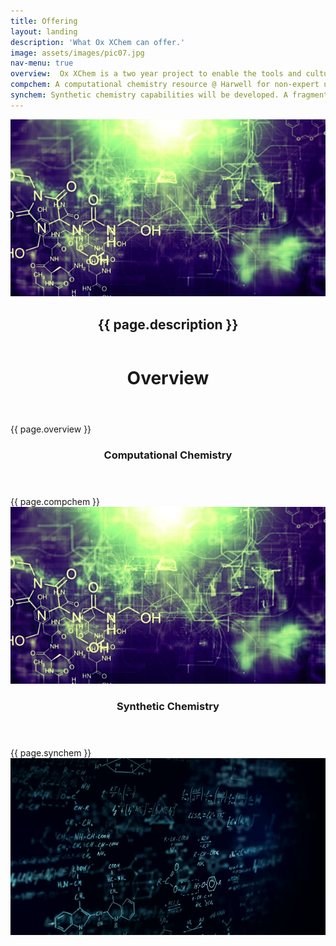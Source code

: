 ```yaml
---
title: Offering
layout: landing
description: 'What Ox XChem can offer.'
image: assets/images/pic07.jpg
nav-menu: true
overview:  Ox XChem is a two year project to enable the tools and culture needed for hit-to-lead in FBDD. Utilising the world leading X-ray fragment screening facility at Diamond (XChem) - Ox XChem aims to build three core areas. Computational tools to design follow-up compounds. Chemistry resource to make such compounds. Assays to provide rapid feedback from those compounds.
compchem: A computational chemistry resource @ Harwell for non-expert users will be available in Spring this year. Tools for selecting hits to follow-up on, enumerating and then scoring chemical libraries will be available. A core focus is integrating a wide-range of academic and commercial tools and working closely with pharma to create a national resource for computational chemistry.
synchem: Synthetic chemistry capabilities will be developed. A fragment library that is designed for follow-up chemistry is being developed. High throughput synthesis methods will be explored. A culture of engaging chemists with designing follow-up compounds will be developed.
---
```

<section id="banner" class="style2">
   <div class="inner">
      <span class="image">
      <img src="assets/images/banner.jpg" alt="">
      </span>
      <header class="major">
         <h1>{{ page.description }}</h1>
      </header>
   </div>
</section>
   <div id="main">
   <div class="inner">
      <header class="major">
         <h1>Overview</h1>
      </header>
      {{ page.overview }}
   </div>
   <p></p>
   <section id="two" class="spotlights">
   <div class="inner">
      <header class="major">
         <h3>Computational Chemistry</h3>
      </header>
      {{ page.compchem }}
      <img src="assets/images/banner.jpg" alt="">
   </div>
   <div class="inner">
      <header class="major">
         <h3>Synthetic Chemistry</h3>
      </header>
      {{ page.synchem }}
      <img src="assets/images/comp-chem.jpg" alt="" >
   </div>
   </section>
</div>
